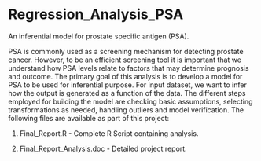 # Regression_Analysis_PSA
An inferential model for prostate specific antigen (PSA).


PSA is commonly used as a screening mechanism for detecting prostate cancer. However, to be an efficient screening tool it is important that we understand how PSA levels relate to factors that may determine prognosis and outcome. The primary goal of this analysis is to develop a model for PSA to be used for inferential purpose. For input dataset, we want to infer how the output is generated as a function of the data. The different steps employed for building the model are checking basic assumptions, selecting transformations as needed, handling outliers and model verification. The following files are available as part of this project:

1) Final_Report.R - Complete R Script containing analysis.

2) Final_Report_Analysis.doc - Detailed project report.
